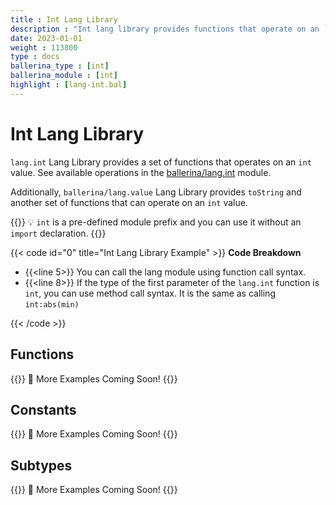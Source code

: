 ```yaml
---
title : Int Lang Library
description : "Int lang library provides functions that operate on an `int` value."
date: 2023-01-01
weight : 113800
type : docs
ballerina_type : [int]
ballerina_module : [int]
highlight : [lang-int.bal]
---
```


# Int Lang Library

`lang.int` Lang Library provides a set of functions that operates on an `int` value.
See available operations in the [ballerina/lang.int](https://ballerina.io/spec/lang/master/#lang.int) module.

Additionally, `ballerina/lang.value` Lang Library provides `toString` and another set of functions that can operate on an `int` value.

{{<hint info>}}
💡 `int` is a pre-defined module prefix and you can use it without an `import` declaration.
{{</hint>}}

{{< code id="0" title="Int Lang Library Example" >}}
**Code Breakdown**

* {{<line 5>}} You can call the lang module using function call syntax.
* {{<line 8>}} If the type of the first parameter of the `lang.int` function is `int`, you can use method call syntax. It is the same as calling `int:abs(min)`

{{< /code >}}

## Functions

{{<hint info>}}
🚧 More Examples Coming Soon!
{{</hint>}}

## Constants

{{<hint info>}}
🚧 More Examples Coming Soon!
{{</hint>}}

## Subtypes

{{<hint info>}}
🚧 More Examples Coming Soon!
{{</hint>}}

